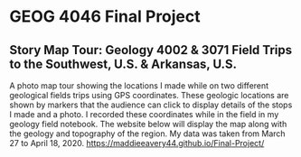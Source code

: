 # GEOG 4046 Final Project

## Story Map Tour: Geology 4002 & 3071 Field Trips to the Southwest, U.S. & Arkansas, U.S. 
A photo map tour showing the locations I made while on two different geological fields trips using GPS coordinates. These geologic locations are shown by markers that the audience can click to display details of the stops I made and a photo. I recorded these coordinates while in the field in my geology field notebook. The website below will display the map along with the geology and topography of the region. My data was taken from March 27 to April 18, 2020.
https://maddieeavery44.github.io/Final-Project/
